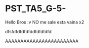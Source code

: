 # PST_TA5_G-5-
Hello Bros :v
NO me sale esta vaina x2

dfsfdfdfdfdfddfdfdfdfd

AAAAAAAAAAAAAAAAAAAAAAAA

